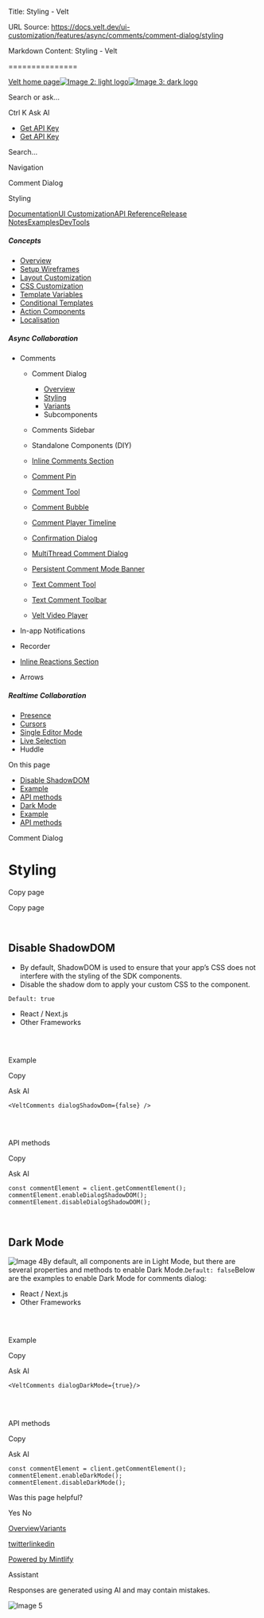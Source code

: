 Title: Styling - Velt

URL Source: https://docs.velt.dev/ui-customization/features/async/comments/comment-dialog/styling

Markdown Content:
Styling - Velt

===============

[Velt home page![Image 2: light logo](https://mintlify.s3.us-west-1.amazonaws.com/velt/velt-logo-big-light.png)![Image 3: dark logo](https://mintlify.s3.us-west-1.amazonaws.com/velt/velt-logo-big.png)](https://docs.velt.dev/)

Search or ask...

Ctrl K Ask AI

*   [Get API Key](https://console.velt.dev/)
*   [Get API Key](https://console.velt.dev/)

Search...

Navigation

Comment Dialog

Styling

[Documentation](https://docs.velt.dev/get-started/overview)[UI Customization](https://docs.velt.dev/ui-customization/overview)[API Reference](https://docs.velt.dev/api-reference/rest-apis/v2/organizations/add-organizations)[Release Notes](https://docs.velt.dev/release-notes/version-4/upgrade-guide)[Examples](https://velt.dev/examples)[DevTools](https://velt.dev/devtools)

##### Concepts

*   [Overview](https://docs.velt.dev/ui-customization/overview)
*   [Setup Wireframes](https://docs.velt.dev/ui-customization/setup)
*   [Layout Customization](https://docs.velt.dev/ui-customization/layout)
*   [CSS Customization](https://docs.velt.dev/ui-customization/styling)
*   [Template Variables](https://docs.velt.dev/ui-customization/template-variables)
*   [Conditional Templates](https://docs.velt.dev/ui-customization/conditional-templates)
*   [Action Components](https://docs.velt.dev/ui-customization/custom-action-component)
*   [Localisation](https://docs.velt.dev/ui-customization/localisation)

##### Async Collaboration

*   Comments  
    *   Comment Dialog  
        *   [Overview](https://docs.velt.dev/ui-customization/features/async/comments/comment-dialog/overview)
        *   [Styling](https://docs.velt.dev/ui-customization/features/async/comments/comment-dialog/styling)
        *   [Variants](https://docs.velt.dev/ui-customization/features/async/comments/comment-dialog/pre-defined-variants)
        *   Subcomponents  

    *   Comments Sidebar  
    *   Standalone Components (DIY)  
    *   [Inline Comments Section](https://docs.velt.dev/ui-customization/features/async/comments/inline-comments-section)
    *   [Comment Pin](https://docs.velt.dev/ui-customization/features/async/comments/comment-pin)
    *   [Comment Tool](https://docs.velt.dev/ui-customization/features/async/comments/comment-tool)
    *   [Comment Bubble](https://docs.velt.dev/ui-customization/features/async/comments/comment-bubble)
    *   [Comment Player Timeline](https://docs.velt.dev/ui-customization/features/async/comments/comment-player-timeline)
    *   [Confirmation Dialog](https://docs.velt.dev/ui-customization/features/async/comments/confirm-dialog)
    *   [MultiThread Comment Dialog](https://docs.velt.dev/ui-customization/features/async/comments/multithread-comment-dialog)
    *   [Persistent Comment Mode Banner](https://docs.velt.dev/ui-customization/features/async/comments/persistent-comment-mode-banner)
    *   [Text Comment Tool](https://docs.velt.dev/ui-customization/features/async/comments/text-comment-tool)
    *   [Text Comment Toolbar](https://docs.velt.dev/ui-customization/features/async/comments/text-comment-toolbar)
    *   [Velt Video Player](https://docs.velt.dev/ui-customization/features/async/comments/comment-video-player)

*   In-app Notifications  
*   Recorder  
*   [Inline Reactions Section](https://docs.velt.dev/ui-customization/features/async/inline-reactions)
*   Arrows  

##### Realtime Collaboration

*   [Presence](https://docs.velt.dev/ui-customization/features/realtime/presence)
*   [Cursors](https://docs.velt.dev/ui-customization/features/realtime/cursors)
*   [Single Editor Mode](https://docs.velt.dev/ui-customization/features/realtime/single-editor-mode)
*   [Live Selection](https://docs.velt.dev/ui-customization/features/realtime/live-selection)
*   Huddle  

On this page

*   [Disable ShadowDOM](https://docs.velt.dev/ui-customization/features/async/comments/comment-dialog/styling#disable-shadowdom)
*   [Example](https://docs.velt.dev/ui-customization/features/async/comments/comment-dialog/styling#example)
*   [API methods](https://docs.velt.dev/ui-customization/features/async/comments/comment-dialog/styling#api-methods)
*   [Dark Mode](https://docs.velt.dev/ui-customization/features/async/comments/comment-dialog/styling#dark-mode)
*   [Example](https://docs.velt.dev/ui-customization/features/async/comments/comment-dialog/styling#example-3)
*   [API methods](https://docs.velt.dev/ui-customization/features/async/comments/comment-dialog/styling#api-methods-3)

Comment Dialog

Styling
=======

Copy page

Copy page

[​](https://docs.velt.dev/ui-customization/features/async/comments/comment-dialog/styling#disable-shadowdom)

Disable ShadowDOM
-------------------------------------------------------------------------------------------------------------------------------

*   By default, ShadowDOM is used to ensure that your app’s CSS does not interfere with the styling of the SDK components.
*   Disable the shadow dom to apply your custom CSS to the component.

`Default: true`

*    React / Next.js
*    Other Frameworks

### [​](https://docs.velt.dev/ui-customization/features/async/comments/comment-dialog/styling#example)

Example

Copy

Ask AI

```
<VeltComments dialogShadowDom={false} />
```

### [​](https://docs.velt.dev/ui-customization/features/async/comments/comment-dialog/styling#api-methods)

API methods

Copy

Ask AI

```
const commentElement = client.getCommentElement();
commentElement.enableDialogShadowDOM();
commentElement.disableDialogShadowDOM();
```

[​](https://docs.velt.dev/ui-customization/features/async/comments/comment-dialog/styling#dark-mode)

Dark Mode
---------------------------------------------------------------------------------------------------------------

![Image 4](https://mintlify.s3.us-west-1.amazonaws.com/velt/images/dark-light-mode.png)By default, all components are in Light Mode, but there are several properties and methods to enable Dark Mode.`Default: false`Below are the examples to enable Dark Mode for comments dialog:

*    React / Next.js
*    Other Frameworks

### [​](https://docs.velt.dev/ui-customization/features/async/comments/comment-dialog/styling#example-3)

Example

Copy

Ask AI

```
<VeltComments dialogDarkMode={true}/>
```

### [​](https://docs.velt.dev/ui-customization/features/async/comments/comment-dialog/styling#api-methods-3)

API methods

Copy

Ask AI

```
const commentElement = client.getCommentElement();
commentElement.enableDarkMode();
commentElement.disableDarkMode();
```

Was this page helpful?

Yes No

[Overview](https://docs.velt.dev/ui-customization/features/async/comments/comment-dialog/overview)[Variants](https://docs.velt.dev/ui-customization/features/async/comments/comment-dialog/pre-defined-variants)

[twitter](https://twitter.com/veltjs)[linkedin](https://www.linkedin.com/company/veltjs)

[Powered by Mintlify](https://mintlify.com/preview-request?utm_campaign=poweredBy&utm_medium=referral&utm_source=velt)

Assistant

Responses are generated using AI and may contain mistakes.

![Image 5](https://mintlify.s3.us-west-1.amazonaws.com/velt/images/dark-light-mode.png)
